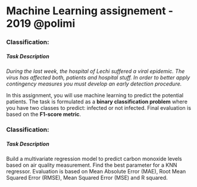 # Machine Learning assignement - 2019 @polimi
### Classification:
##### Task Description 
*During the last week, the hospital of Lechi suffered a viral epidemic. The virus has affected both, patients and hospital stuff. In order to better apply contingency measures you must develop an early detection procedure.* 

In this assignment, you will use machine learning to predict the potential patients. 
The task is formulated as a **binary classification problem** where you have two classes to predict: infected or not infected. Final evaluation is based on the **F1-score metric**. 

### Classification:
##### Task Description 
Build a multivariate regression model to predict carbon monoxide levels based on air quality measurement. Find the best parameter for a KNN regressor.
Evaluation is based on Mean Absolute Error (MAE), Root Mean Squared Error (RMSE), Mean Squared Error (MSE) and R squared.
